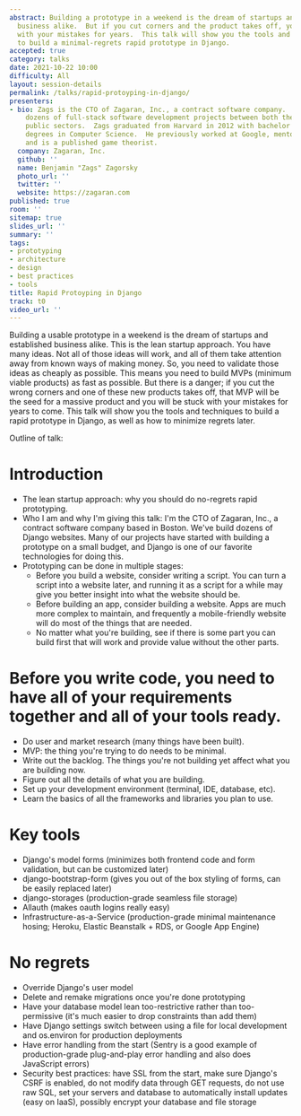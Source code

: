 ```yaml
---
abstract: Building a prototype in a weekend is the dream of startups and established
  business alike.  But if you cut corners and the product takes off, you will be stuck
  with your mistakes for years.  This talk will show you the tools and techniques
  to build a minimal-regrets rapid prototype in Django.
accepted: true
category: talks
date: 2021-10-22 10:00
difficulty: All
layout: session-details
permalink: /talks/rapid-protoyping-in-django/
presenters:
- bio: Zags is the CTO of Zagaran, Inc., a contract software company.  He has led
    dozens of full-stack software development projects between both the private and
    public sectors.  Zags graduated from Harvard in 2012 with bachelor's and master's
    degrees in Computer Science.  He previously worked at Google, mentors for TechStars,
    and is a published game theorist.
  company: Zagaran, Inc.
  github: ''
  name: Benjamin "Zags" Zagorsky
  photo_url: ''
  twitter: ''
  website: https://zagaran.com
published: true
room: ''
sitemap: true
slides_url: ''
summary: ''
tags:
- prototyping
- architecture
- design
- best practices
- tools
title: Rapid Protoyping in Django
track: t0
video_url: ''
---
```


Building a usable prototype in a weekend is the dream of startups and established business alike.  This is the lean startup approach.  You have many ideas.  Not all of those ideas will work, and all of them take attention away from known ways of making money.  So, you need to validate those ideas as cheaply as possible.  This means you need to build MVPs (minimum viable products) as fast as possible.  But there is a danger; if you cut the wrong corners and one of these new products takes off, that MVP will be the seed for a massive product and you will be stuck with your mistakes for years to come.  This talk will show you the tools and techniques to build a rapid prototype in Django, as well as how to minimize regrets later.

Outline of talk:

# Introduction
* The lean startup approach: why you should do no-regrets rapid prototyping.
* Who I am and why I'm giving this talk: I'm the CTO of Zagaran, Inc., a contract software company based in Boston.  We've build dozens of Django websites.  Many of our projects have started with building a prototype on a small budget, and Django is one of our favorite technologies for doing this.
* Prototyping can be done in multiple stages:
    * Before you build a website, consider writing a script.  You can turn a script into a website later, and running it as a script for a while may give you better insight into what the website should be.
    * Before building an app, consider building a website.  Apps are much more complex to maintain, and frequently a mobile-friendly website will do most of the things that are needed.
    * No matter what you're building, see if there is some part you can build first that will work and provide value without the other parts.

# Before you write code, you need to have all of your requirements together and all of your tools ready.
* Do user and market research (many things have been built).
* MVP: the thing you're trying to do needs to be minimal.
* Write out the backlog.  The things you're not building yet affect what you are building now.
* Figure out all the details of what you are building.
* Set up your development environment (terminal, IDE, database, etc).
* Learn the basics of all the frameworks and libraries you plan to use.

# Key tools
* Django's model forms (minimizes both frontend code and form validation, but can be customized later)
* django-bootstrap-form (gives you out of the box styling of forms, can be easily replaced later)
* django-storages (production-grade seamless file storage)
* Allauth (makes oauth logins really easy)
* Infrastructure-as-a-Service (production-grade minimal maintenance hosing; Heroku, Elastic Beanstalk + RDS, or Google App Engine)

# No regrets
* Override Django's user model
* Delete and remake migrations once you're done prototyping
* Have your database model lean too-restrictive rather than too-permissive (it's much easier to drop constraints than add them)
* Have Django settings switch between using a file for local development and os.environ for production deployments
* Have error handling from the start (Sentry is a good example of production-grade plug-and-play error handling and also does JavaScript errors)
* Security best practices: have SSL from the start, make sure Django's CSRF is enabled, do not modify data through GET requests, do not use raw SQL, set your servers and database to automatically install updates (easy on IaaS), possibly encrypt your database and file storage
